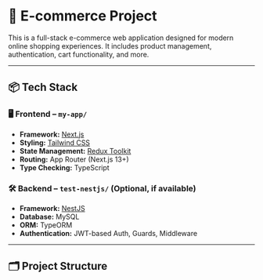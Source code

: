 # 🛒 E-commerce Project

This is a full-stack e-commerce web application designed for modern online shopping experiences. It includes product management, authentication, cart functionality, and more.

---

## 📦 Tech Stack

### 🖥 Frontend – `my-app/`

- **Framework:** [Next.js](https://nextjs.org/)
- **Styling:** [Tailwind CSS](https://tailwindcss.com/)
- **State Management:** [Redux Toolkit](https://redux-toolkit.js.org/)
- **Routing:** App Router (Next.js 13+)
- **Type Checking:** TypeScript

### 🛠 Backend – `test-nestjs/` (Optional, if available)

- **Framework:** [NestJS](https://nestjs.com/)
- **Database:** MySQL
- **ORM:** TypeORM
- **Authentication:** JWT-based Auth, Guards, Middleware

---

## 🗂 Project Structure

